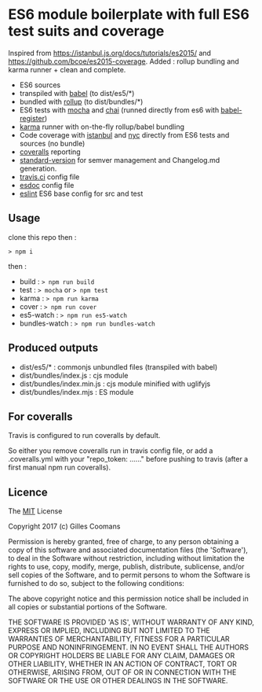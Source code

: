 # ES6 module boilerplate with full ES6 test suits and coverage

Inspired from https://istanbul.js.org/docs/tutorials/es2015/ and https://github.com/bcoe/es2015-coverage. 
Added : rollup bundling and karma runner + clean and complete.

- ES6 sources
- transpiled with [babel](https://babeljs.io) (to dist/es5/*)
- bundled with [rollup](https://github.com/rollup/rollup) (to dist/bundles/*)
- ES6 tests with [mocha](https://mochajs.org) and [chai](http://chaijs.com/) (runned directly from es6 with [babel-register](https://babeljs.io/docs/usage/babel-register/))
- [karma](http://karma-runner.github.io) runner with on-the-fly rollup/babel bundling
- Code coverage with [istanbul](https://istanbul.js.org/) and [nyc](https://github.com/istanbuljs/nyc) directly from ES6 tests and sources (no bundle)
- [coveralls](https://coveralls.io) reporting
- [standard-version](https://github.com/conventional-changelog/standard-version) for semver management and Changelog.md generation.
- [travis.ci](https://travis-ci.org/) config file
- [esdoc](https://esdoc.org) config file
- [eslint](http://eslint.org) ES6 base config for src and test

## Usage

clone this repo then :

```
> npm i
```

then :

- build : `> npm run build`
- test :  `> mocha` or `> npm test`
- karma : `> npm run karma`
- cover : `> npm run cover`
- es5-watch : `> npm run es5-watch`
- bundles-watch : `> npm run bundles-watch`


## Produced outputs

- dist/es5/* : commonjs unbundled files (transpiled with babel)
- dist/bundles/index.js : cjs module
- dist/bundles/index.min.js : cjs module minified with uglifyjs
- dist/bundles/index.mjs : ES module

## For coveralls 

Travis is configured to run coveralls by default.

So either you remove coveralls run in travis config file, or add a .coveralls.yml with your "repo_token: ......" before pushing to travis (after a first manual npm run coveralls).


## Licence

The [MIT](http://opensource.org/licenses/MIT) License

Copyright 2017 (c) Gilles Coomans

Permission is hereby granted, free of charge, to any person obtaining a copy of this software and associated documentation files (the 'Software'), to deal in the Software without restriction, including without limitation the rights to use, copy, modify, merge, publish, distribute, sublicense, and/or sell copies of the Software, and to permit persons to whom the Software is furnished to do so, subject to the following conditions:

The above copyright notice and this permission notice shall be included in all copies or substantial portions of the Software.

THE SOFTWARE IS PROVIDED 'AS IS', WITHOUT WARRANTY OF ANY KIND, EXPRESS OR IMPLIED, INCLUDING BUT NOT LIMITED TO THE WARRANTIES OF MERCHANTABILITY, FITNESS FOR A PARTICULAR PURPOSE AND NONINFRINGEMENT. IN NO EVENT SHALL THE AUTHORS OR COPYRIGHT HOLDERS BE LIABLE FOR ANY CLAIM, DAMAGES OR OTHER LIABILITY, WHETHER IN AN ACTION OF CONTRACT, TORT OR OTHERWISE, ARISING FROM, OUT OF OR IN CONNECTION WITH THE SOFTWARE OR THE USE OR OTHER DEALINGS IN THE SOFTWARE.
